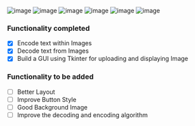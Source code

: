 ![image](https://user-images.githubusercontent.com/45201620/97779751-3d2fdc80-1ba6-11eb-89b9-3b5f9a59a5ad.png)
![image](https://user-images.githubusercontent.com/45201620/97779831-c6471380-1ba6-11eb-90bc-6861e485c594.png)
![image](https://user-images.githubusercontent.com/45201620/97779842-dd860100-1ba6-11eb-9443-886f854e7412.png)
![image](https://user-images.githubusercontent.com/45201620/97779863-fabacf80-1ba6-11eb-8b9b-be9c91aa9176.png)
![image](https://user-images.githubusercontent.com/45201620/97779928-67ce6500-1ba7-11eb-95e5-dc512a20fae8.png)
![image](https://user-images.githubusercontent.com/45201620/97779953-8d5b6e80-1ba7-11eb-9b5f-e6e2ecd78140.png)

### Functionality completed 
- [x] Encode text within Images
- [x] Decode text from Images
- [x] Build a GUI using Tkinter for uploading and displaying Image 

### Functionality to be added 
- [ ] Better Layout
- [ ] Improve Button Style
- [ ] Good Background Image
- [ ] Improve the decoding and encoding algorithm
